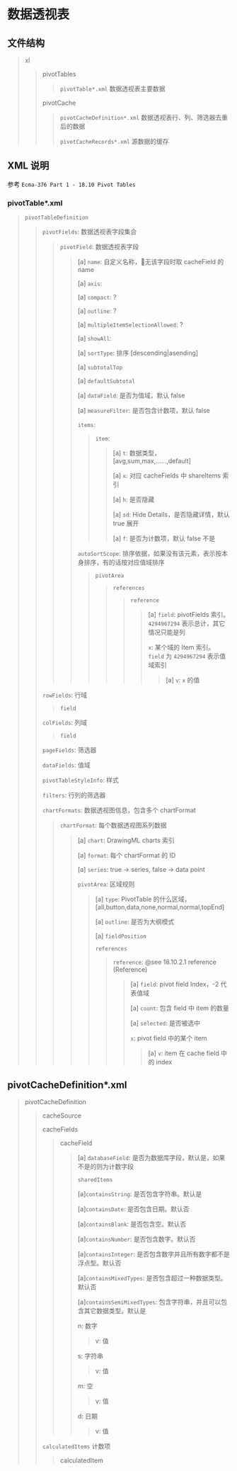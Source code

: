# 数据透视表

## 文件结构

> xl
>> pivotTables
>>> `pivotTable*.xml`  数据透视表主要数据
>>
>> pivotCache
>>> `pivotCacheDefinition*.xml`  数据透视表行、列、筛选器去重后的数据
>>>
>>> `pivotCacheRecords*.xml`  源数据的缓存
>>
>

## XML 说明

参考 `Ecma-376 Part 1 - 18.10 Pivot Tables`

### pivotTable*.xml

> `pivotTableDefinition`
>> `pivotFields`: 数据透视表字段集合
>>> `pivotField`: 数据透视表字段
>>>> [a] `name`: 自定义名称，无该字段时取 cacheField 的 name
>>>>
>>>> [a] `axis`:
>>>>
>>>> [a] `compact`: ?
>>>>
>>>> [a] `outline`: ?
>>>>
>>>> [a] `multipleItemSelectionAllowed`: ?
>>>>
>>>> [a] `showAll`:
>>>>
>>>> [a] `sortType`: 排序 [descending|asending]
>>>>
>>>> [a] `subtotalTop`
>>>>
>>>> [a] `defaultSubtotal`
>>>>
>>>> [a] `dataField`: 是否为值域，默认 false
>>>>
>>>> [a] `measureFilter`: 是否包含计数项，默认 false
>>>>
>>>> `items`:
>>>>> `item`:
>>>>>> [a] `t`: 数据类型，[avg,sum,max,......,default]
>>>>>>
>>>>>> [a] `x`: 对应 cacheFields 中 shareItems 索引
>>>>>>
>>>>>> [a] `h`: 是否隐藏
>>>>>>
>>>>>> [a] `sd`: Hide Details，是否隐藏详情，默认 true 展开
>>>>>>
>>>>>> [a] `f`: 是否为计数项，默认 false 不是
>>>>
>>>> `autoSortScope`: 排序依据，如果没有该元素，表示按本身排序，有的话按对应值域排序
>>>>> `pivotArea`
>>>>>> `references`
>>>>>>> `reference`
>>>>>>>> [a] `field`: pivotFields 索引。`4294967294` 表示总计，其它情况只能是列
>>>>>>>>
>>>>>>>> `x`: 某个域的 Item 索引。`field` 为 `4294967294` 表示值域索引
>>>>>>>>> [a] `v`: `x` 的值
>>
>> `rowFields`: 行域
>>> `field`
>>
>> `colFields`: 列域
>>> `field`
>>
>> `pageFields`: 筛选器
>>
>> `dataFields`: 值域
>>
>> `pivotTableStyleInfo`: 样式
>>
>> `filters`: 行列的筛选器
>>
>> `chartFormats`: 数据透视图信息，包含多个 chartFormat
>>> `chartFormat`: 每个数据透视图系列数据
>>>>
>>>> [a] `chart`: DrawingML charts 索引
>>>>
>>>> [a] `format`: 每个 chartFormat 的 ID
>>>>
>>>> [a] `series`: true -> series, false -> data point
>>>>
>>>> `pivotArea`: 区域规则
>>>>> [a] `type`: PivotTable 的什么区域，[all,button,data,none,normal,normal,topEnd]
>>>>>
>>>>> [a] `outline`: 是否为大纲模式
>>>>>
>>>>> [a] `fieldPosition`
>>>>>
>>>>> `references`
>>>>>> `reference`: @see 18.10.2.1 reference (Reference)
>>>>>>> [a] `field`: pivot field Index，-2 代表值域
>>>>>>>
>>>>>>> [a] `count`: 包含 field 中 item 的数量
>>>>>>>
>>>>>>> [a] `selected`: 是否被选中
>>>>>>>
>>>>>>> `x`: pivot field 中的某个 item
>>>>>>>> [a] `v`: item 在 cache field 中的 index

## pivotCacheDefinition*.xml

> pivotCacheDefinition
>> cacheSource
>>
>> cacheFields
>>> cacheField
>>>> [a] `databaseField`: 是否为数据库字段，默认是，如果不是的则为计数字段
>>>>
>>>> `sharedItems`
>>>>
>>>> [a]`containsString`: 是否包含字符串。默认是
>>>>
>>>> [a]`containsDate`: 是否包含日期。默认否
>>>>
>>>> [a]`containsBlank`: 是否包含空。默认否
>>>>
>>>> [a]`containsNumber`: 是否包含数字。默认否
>>>>
>>>> [a]`containsInteger`: 是否包含数字并且所有数字都不是浮点型。默认否
>>>>
>>>> [a]`containsMixedTypes`: 是否包含超过一种数据类型。默认否
>>>>
>>>> [a]`containsSemiMixedTypes`: 包含字符串，并且可以包含其它数据类型。默认是
>>>>
>>>> n: 数字
>>>>
>>>>> v: 值
>>>>
>>>> s: 字符串
>>>>
>>>>> v: 值
>>>>
>>>> m: 空
>>>>
>>>>> v: 值
>>>>
>>>> d: 日期
>>>>
>>>>> v: 值
>>
>> `calculatedItems` 计数项
>>> calculatedItem

